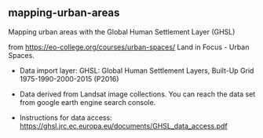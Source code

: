 ## mapping-urban-areas



Mapping urban areas with the Global Human Settlement Layer (GHSL)

from https://eo-college.org/courses/urban-spaces/ Land in Focus - Urban Spaces.

- Data import layer: GHSL: Global Human Settlement Layers, Built-Up Grid 1975-1990-2000-2015 (P2016)

- Data derived from Landsat image collections. You can reach the data set from google earth engine search console.

- Instructions for data access: https://ghsl.jrc.ec.europa.eu/documents/GHSL_data_access.pdf

